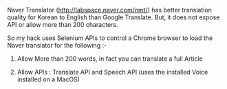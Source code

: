 Naver Translator (http://labspace.naver.com/nmt/) has better translation quality for Korean to English than Google Translate. 
But, it does not expose API or allow more than 200 characters.

So my hack uses Selenium APIs to control a Chrome browser to load the Naver translator for the following :-

1. Allow More than 200 words, in fact you can translate a full Article

2. Allow APIs : Translate API and Speech API (uses the installed Voice installed on a MacOS)
